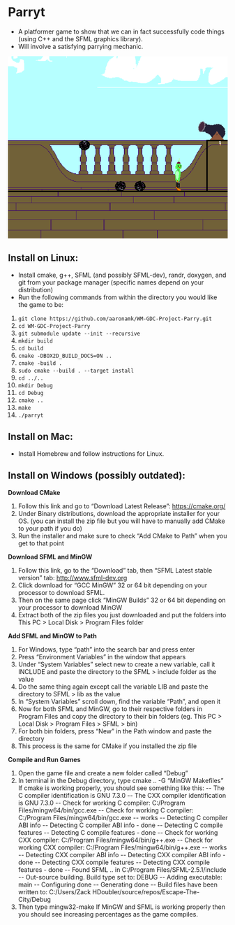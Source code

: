 # Parryt
* A platformer game to show that we can in fact successfully code things (using C++ and the SFML graphics library).
* Will involve a satisfying parrying mechanic.

![Demo Screenshot](resources/parryt-screenshot.png)

## Install on Linux:
* Install cmake, g++, SFML (and possibly SFML-dev), randr, doxygen, and git from your package manager (specific names depend on your distribution)
* Run the following commands from within the directory you would like the game to be:
1. ```git clone https://github.com/aaronamk/WM-GDC-Project-Parry.git```
2. ```cd WM-GDC-Project-Parry```
3. ```git submodule update --init --recursive```
4. ```mkdir build```
5. ```cd build```
6. ```cmake -DBOX2D_BUILD_DOCS=ON ..```
7. ```cmake -build .```
8. ```sudo cmake --build . --target install```
9. ```cd ../..```
10. ```mkdir Debug```
11. ```cd Debug```
12. ```cmake ..```
13. ```make```
14. ```./parryt```


## Install on Mac:
* Install Homebrew and follow instructions for Linux.

## Install on Windows (possibly outdated):
**Download CMake**
1. Follow this link and go to “Download Latest Release”: https://cmake.org/
2. Under Binary distributions, download the appropriate installer for your OS. (you can install the zip file but you will have to manually add CMake to your path if you do)
3. Run the installer and make sure to check “Add CMake to Path” when you get to that point

**Download SFML and MinGW**
1. Follow this link, go to the “Download” tab, then “SFML Latest stable version” tab: http://www.sfml-dev.org
2. Click download for “GCC MinGW” 32 or 64 bit depending on your processor to download SFML.
3. Then on the same page click “MinGW Builds” 32 or 64 bit depending on your processor to download MinGW
4. Extract both of the zip files you just downloaded and put the folders into This PC > Local Disk > Program Files folder

**Add SFML and MinGW to Path**
1. For Windows, type “path” into the search bar and press enter
2. Press “Environment Variables” in the window that appears
3.  Under “System Variables” select new to create a new variable, call it INCLUDE and paste the directory to the SFML > include folder as the value
4. Do the same thing again except call the variable LIB and paste the directory to SFML > lib as the value
5. In “System Variables” scroll down, find the variable “Path”, and open it
6. Now for both SFML and MinGW, go to their respective folders in Program Files and copy the directory to their bin folders (eg. This PC > Local Disk > Program Files > SFML > bin)
7. For both bin folders, press “New” in the Path window and paste the directory
8. This process is the same for CMake if you installed the zip file

**Compile and Run Games**
1. Open the game file and create a new folder called “Debug”
2. In terminal in the Debug directory, type cmake .. -G “MinGW Makefiles” If cmake is working properly, you should see something like this:
-- The C compiler identification is GNU 7.3.0
-- The CXX compiler identification is GNU 7.3.0
-- Check for working C compiler: C:/Program Files/mingw64/bin/gcc.exe
-- Check for working C compiler: C:/Program Files/mingw64/bin/gcc.exe -- works
-- Detecting C compiler ABI info
-- Detecting C compiler ABI info - done
-- Detecting C compile features
-- Detecting C compile features - done
-- Check for working CXX compiler: C:/Program Files/mingw64/bin/g++.exe
-- Check for working CXX compiler: C:/Program Files/mingw64/bin/g++.exe -- works
-- Detecting CXX compiler ABI info
-- Detecting CXX compiler ABI info - done
-- Detecting CXX compile features
-- Detecting CXX compile features - done
-- Found SFML .. in C:/Program Files/SFML-2.5.1/include
-- Out-source building. Build type set to: DEBUG
-- Adding executable: main
-- Configuring done
-- Generating done
-- Build files have been written to: C:/Users/Zack HDoubler/source/repos/Escape-The-City/Debug
5. Then type mingw32-make If MinGW and SFML is working properly then you should see increasing percentages as the game compiles.
